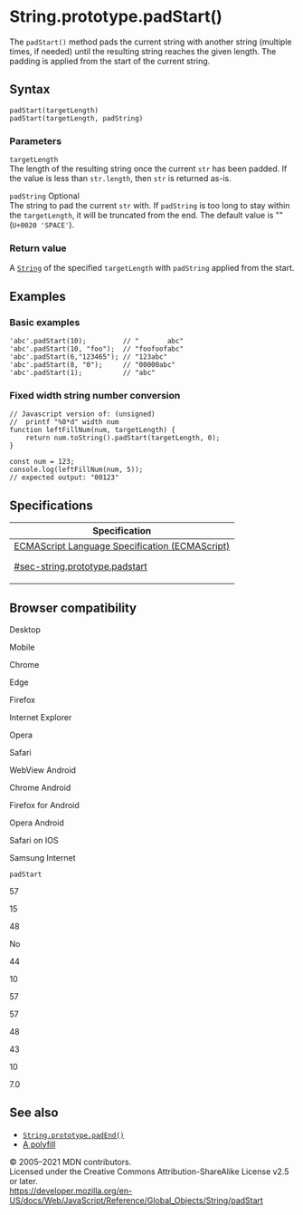# String.prototype.padStart()

The `padStart()` method pads the current string with another string (multiple times, if needed) until the resulting string reaches the given length. The padding is applied from the start of the current string.

## Syntax

    padStart(targetLength)
    padStart(targetLength, padString)

### Parameters

`targetLength`  
The length of the resulting string once the current `str` has been padded. If the value is less than `str.length`, then `str` is returned as-is.

`padString` <span class="badge inline optional">Optional</span>  
The string to pad the current `str` with. If `padString` is too long to stay within the `targetLength`, it will be truncated from the end. The default value is "" (`U+0020 'SPACE'`).

### Return value

A [`String`](../string) of the specified `targetLength` with `padString` applied from the start.

## Examples

### Basic examples

    'abc'.padStart(10);         // "       abc"
    'abc'.padStart(10, "foo");  // "foofoofabc"
    'abc'.padStart(6,"123465"); // "123abc"
    'abc'.padStart(8, "0");     // "00000abc"
    'abc'.padStart(1);          // "abc"

### Fixed width string number conversion

    // Javascript version of: (unsigned)
    //  printf "%0*d" width num
    function leftFillNum(num, targetLength) {
        return num.toString().padStart(targetLength, 0);
    }

    const num = 123;
    console.log(leftFillNum(num, 5));
    // expected output: "00123"

## Specifications

<table><thead><tr class="header"><th>Specification</th></tr></thead><tbody><tr class="odd"><td><a href="https://tc39.es/ecma262/#sec-string.prototype.padstart">ECMAScript Language Specification (ECMAScript) 
<br/>


<span class="small">#sec-string.prototype.padstart</span></a></td></tr></tbody></table>

## Browser compatibility

Desktop

Mobile

Chrome

Edge

Firefox

Internet Explorer

Opera

Safari

WebView Android

Chrome Android

Firefox for Android

Opera Android

Safari on IOS

Samsung Internet

`padStart`

57

15

48

No

44

10

57

57

48

43

10

7.0

## See also

-   [`String.prototype.padEnd()`](padend)
-   [A polyfill](https://github.com/behnammodi/polyfill/blob/master/string.polyfill.js)

© 2005–2021 MDN contributors.  
Licensed under the Creative Commons Attribution-ShareAlike License v2.5 or later.  
<a href="https://developer.mozilla.org/en-US/docs/Web/JavaScript/Reference/Global_Objects/String/padStart" class="_attribution-link">https://developer.mozilla.org/en-US/docs/Web/JavaScript/Reference/Global_Objects/String/padStart</a>
